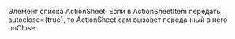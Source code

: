 Элемент списка ActionSheet. Если в ActionSheetItem передать autoclose={true}, то ActionSheet сам вызовет переданный в него onClose.
